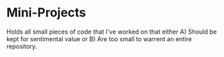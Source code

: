 # Mini-Projects
Holds all small pieces of code that I've worked on that either A) Should be kept for sentimental value or B) Are too small to warrent an entire repository.
